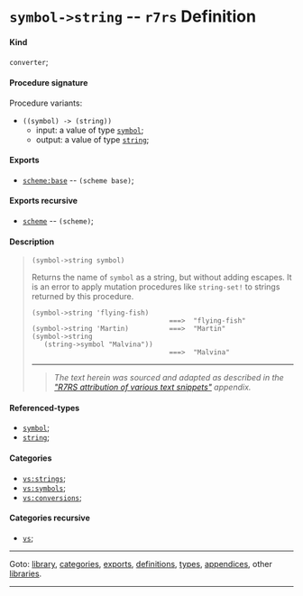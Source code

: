 

<a id='definition__r7rs__symbol-_3e_string'></a>

# `symbol->string` -- `r7rs` Definition


<a id='definition__r7rs__symbol-_3e_string__kind'></a>

#### Kind

`converter`;


<a id='definition__r7rs__symbol-_3e_string__procedure-signature'></a>

#### Procedure signature

Procedure variants:
 * `((symbol) -> (string))`
   * input: a value of type [`symbol`](../../r7rs/types/symbol.md#type__r7rs__symbol);
   * output: a value of type [`string`](../../r7rs/types/string.md#type__r7rs__string);


<a id='definition__r7rs__symbol-_3e_string__exports'></a>

#### Exports

 * [`scheme:base`](../../r7rs/exports/scheme_3a_base.md#export__r7rs__scheme_3a_base) -- `(scheme base)`;


<a id='definition__r7rs__symbol-_3e_string__exports-recursive'></a>

#### Exports recursive

 * [`scheme`](../../r7rs/exports/scheme.md#export__r7rs__scheme) -- `(scheme)`;


<a id='definition__r7rs__symbol-_3e_string__description'></a>

#### Description

> ````
> (symbol->string symbol)
> ````
> 
> 
> Returns the name of `symbol` as a string, but without adding escapes.
> It is an error
> to apply mutation procedures like `string-set!` to strings returned
> by this procedure.
> 
> ````
> (symbol->string 'flying-fish)
>                                   ===>  "flying-fish"
> (symbol->string 'Martin)          ===>  "Martin"
> (symbol->string
>    (string->symbol "Malvina"))
>                                   ===>  "Malvina"
> ````
> 
> 
> ----
> > *The text herein was sourced and adapted as described in the ["R7RS attribution of various text snippets"](../../r7rs/appendices/attribution.md#appendix__r7rs__attribution) appendix.*


<a id='definition__r7rs__symbol-_3e_string__referenced-types'></a>

#### Referenced-types

 * [`symbol`](../../r7rs/types/symbol.md#type__r7rs__symbol);
 * [`string`](../../r7rs/types/string.md#type__r7rs__string);


<a id='definition__r7rs__symbol-_3e_string__categories'></a>

#### Categories

 * [`vs:strings`](../../vonuvoli/categories/vs_3a_strings.md#category__vonuvoli__vs_3a_strings);
 * [`vs:symbols`](../../vonuvoli/categories/vs_3a_symbols.md#category__vonuvoli__vs_3a_symbols);
 * [`vs:conversions`](../../vonuvoli/categories/vs_3a_conversions.md#category__vonuvoli__vs_3a_conversions);


<a id='definition__r7rs__symbol-_3e_string__categories-recursive'></a>

#### Categories recursive

 * [`vs`](../../vonuvoli/categories/vs.md#category__vonuvoli__vs);

----

Goto: [library](../../r7rs/_index.md#library__r7rs), [categories](../../r7rs/categories/_index.md#toc__r7rs__categories), [exports](../../r7rs/exports/_index.md#toc__r7rs__exports), [definitions](../../r7rs/definitions/_index.md#toc__r7rs__definitions), [types](../../r7rs/types/_index.md#toc__r7rs__types), [appendices](../../r7rs/appendices/_index.md#toc__r7rs__appendices), other [libraries](../../_libraries.md#toc__libraries).

----

